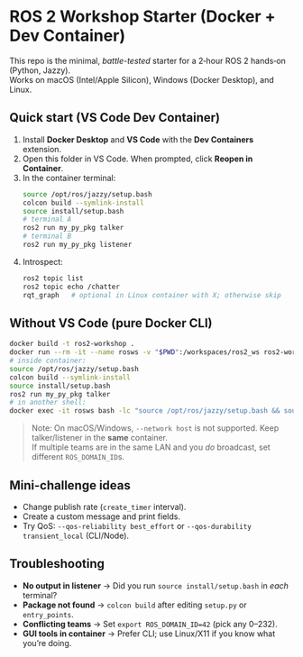 # ROS 2 Workshop Starter (Docker + Dev Container)

This repo is the minimal, *battle-tested* starter for a 2‑hour ROS 2 hands‑on (Python, Jazzy).  
Works on macOS (Intel/Apple Silicon), Windows (Docker Desktop), and Linux.

## Quick start (VS Code Dev Container)
1. Install **Docker Desktop** and **VS Code** with the **Dev Containers** extension.
2. Open this folder in VS Code. When prompted, click **Reopen in Container**.
3. In the container terminal:
   ```bash
   source /opt/ros/jazzy/setup.bash
   colcon build --symlink-install
   source install/setup.bash
   # terminal A
   ros2 run my_py_pkg talker
   # terminal B
   ros2 run my_py_pkg listener
   ```
4. Introspect:
   ```bash
   ros2 topic list
   ros2 topic echo /chatter
   rqt_graph   # optional in Linux container with X; otherwise skip
   ```

## Without VS Code (pure Docker CLI)
```bash
docker build -t ros2-workshop .
docker run --rm -it --name rosws -v "$PWD":/workspaces/ros2_ws ros2-workshop bash
# inside container:
source /opt/ros/jazzy/setup.bash
colcon build --symlink-install
source install/setup.bash
ros2 run my_py_pkg talker
# in another shell:
docker exec -it rosws bash -lc "source /opt/ros/jazzy/setup.bash && source /workspaces/ros2_ws/install/setup.bash && ros2 run my_py_pkg listener"
```

> Note: On macOS/Windows, `--network host` is not supported. Keep talker/listener in the **same** container.  
> If multiple teams are in the same LAN and you *do* broadcast, set different `ROS_DOMAIN_ID`s.

## Mini-challenge ideas
- Change publish rate (`create_timer` interval).
- Create a custom message and print fields.
- Try QoS: `--qos-reliability best_effort` or `--qos-durability transient_local` (CLI/Node).

## Troubleshooting
- **No output in listener** → Did you run `source install/setup.bash` in *each* terminal?
- **Package not found** → `colcon build` after editing `setup.py` or `entry_points`.
- **Conflicting teams** → Set `export ROS_DOMAIN_ID=42` (pick any 0–232).
- **GUI tools in container** → Prefer CLI; use Linux/X11 if you know what you’re doing.
